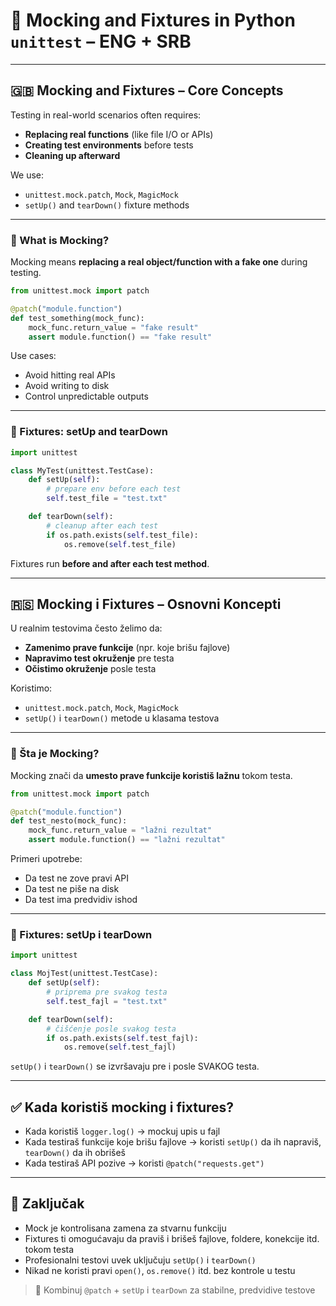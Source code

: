 # 🧪 Mocking and Fixtures in Python `unittest` – ENG + SRB

---

## 🇬🇧 Mocking and Fixtures – Core Concepts

Testing in real-world scenarios often requires:

- **Replacing real functions** (like file I/O or APIs)
- **Creating test environments** before tests
- **Cleaning up afterward**

We use:

- `unittest.mock.patch`, `Mock`, `MagicMock`
- `setUp()` and `tearDown()` fixture methods

---

### 🔁 What is Mocking?

Mocking means **replacing a real object/function with a fake one** during testing.

```python
from unittest.mock import patch

@patch("module.function")
def test_something(mock_func):
    mock_func.return_value = "fake result"
    assert module.function() == "fake result"
```

Use cases:

- Avoid hitting real APIs
- Avoid writing to disk
- Control unpredictable outputs

---

### 🧱 Fixtures: setUp and tearDown

```python
import unittest

class MyTest(unittest.TestCase):
    def setUp(self):
        # prepare env before each test
        self.test_file = "test.txt"

    def tearDown(self):
        # cleanup after each test
        if os.path.exists(self.test_file):
            os.remove(self.test_file)
```

Fixtures run **before and after each test method**.

---

## 🇷🇸 Mocking i Fixtures – Osnovni Koncepti

U realnim testovima često želimo da:

- **Zamenimo prave funkcije** (npr. koje brišu fajlove)
- **Napravimo test okruženje** pre testa
- **Očistimo okruženje** posle testa

Koristimo:

- `unittest.mock.patch`, `Mock`, `MagicMock`
- `setUp()` i `tearDown()` metode u klasama testova

---

### 🔁 Šta je Mocking?

Mocking znači da **umesto prave funkcije koristiš lažnu** tokom testa.

```python
from unittest.mock import patch

@patch("module.function")
def test_nesto(mock_func):
    mock_func.return_value = "lažni rezultat"
    assert module.function() == "lažni rezultat"
```

Primeri upotrebe:

- Da test ne zove pravi API
- Da test ne piše na disk
- Da test ima predvidiv ishod

---

### 🧱 Fixtures: setUp i tearDown

```python
import unittest

class MojTest(unittest.TestCase):
    def setUp(self):
        # priprema pre svakog testa
        self.test_fajl = "test.txt"

    def tearDown(self):
        # čišćenje posle svakog testa
        if os.path.exists(self.test_fajl):
            os.remove(self.test_fajl)
```

`setUp()` i `tearDown()` se izvršavaju pre i posle SVAKOG testa.

---

## ✅ Kada koristiš mocking i fixtures?

- Kada koristiš `logger.log()` → mockuj upis u fajl
- Kada testiraš funkcije koje brišu fajlove → koristi `setUp()` da ih napraviš, `tearDown()` da ih obrišeš
- Kada testiraš API pozive → koristi `@patch("requests.get")`

---

## 🧠 Zaključak

- Mock je kontrolisana zamena za stvarnu funkciju
- Fixtures ti omogućavaju da praviš i brišeš fajlove, foldere, konekcije itd. tokom testa
- Profesionalni testovi uvek uključuju `setUp()` i `tearDown()`
- Nikad ne koristi pravi `open()`, `os.remove()` itd. bez kontrole u testu

> 🧪 Kombinuj `@patch` + `setUp` i `tearDown` za stabilne, predvidive testove

